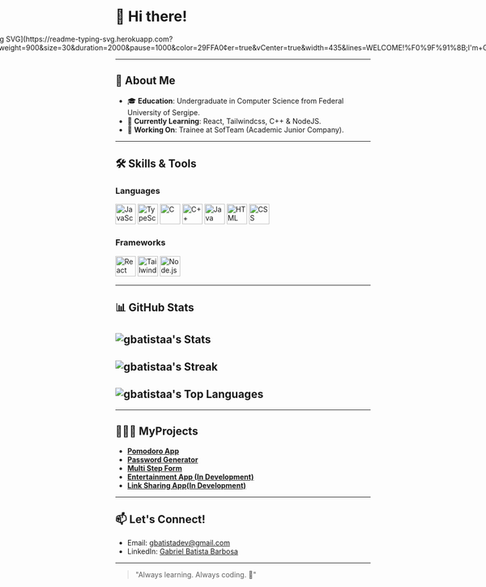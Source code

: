 # 👋 Hi there!

<div style="display: flex; justify-content: center; align-items: center">
  ![Typing SVG](https://readme-typing-svg.herokuapp.com?font=&weight=900&size=30&duration=2000&pause=1000&color=29FFA0&center=true&vCenter=true&width=435&lines=WELCOME!%F0%9F%91%8B;I'm+Gabriel)
</div>


---

## 🚀 About Me

- 🎓 **Education**: Undergraduate in Computer Science from Federal University of Sergipe.
- 🌱 **Currently Learning**: React, Tailwindcss, C++ & NodeJS.
- 💼 **Working On**: Trainee at SofTeam (Academic Junior Company).

---

## 🛠️ Skills & Tools

### **Languages**

<div>
  <img src="https://cdn.jsdelivr.net/gh/devicons/devicon/icons/javascript/javascript-original.svg" alt="JavaScript" width="40" height="40"/>
  <img src="https://cdn.jsdelivr.net/gh/devicons/devicon/icons/typescript/typescript-original.svg" alt="TypeScript" width="40" height="40"/>
  <img src="https://cdn.jsdelivr.net/gh/devicons/devicon/icons/c/c-original.svg" alt="C" width="40" height="40"/>
  <img src="https://cdn.jsdelivr.net/gh/devicons/devicon/icons/cplusplus/cplusplus-original.svg" alt="C++" width="40" height="40"/>
  <img src="https://cdn.jsdelivr.net/gh/devicons/devicon/icons/java/java-original.svg" alt="Java" width="40" height="40"/>
  <img src="https://cdn.jsdelivr.net/gh/devicons/devicon/icons/html5/html5-original.svg" alt="HTML" width="40" height="40"/>
  <img src="https://cdn.jsdelivr.net/gh/devicons/devicon/icons/css3/css3-original.svg" alt="CSS" width="40" height="40"/>
</div>

### **Frameworks**

<div>
  <img src="https://cdn.jsdelivr.net/gh/devicons/devicon/icons/react/react-original.svg" alt="React" width="40" height="40"/>
  <img src="https://user-images.githubusercontent.com/25181517/202896760-337261ed-ee92-4979-84c4-d4b829c7355d.png" alt="TailwindCSS" width="40" height="40"/>
  <img src="https://user-images.githubusercontent.com/25181517/183568594-85e280a7-0d7e-4d1a-9028-c8c2209e073c.png" alt="Node.js Logo" width="40" height="40" />
</div>

---

## 📊 GitHub Stats

## ![gbatistaa's Stats](https://github-readme-stats.vercel.app/api?username=gbatistaa&theme=blueberry&show_icons=true&hide_border=true&count_private=true)

## ![gbatistaa's Streak](https://github-readme-streak-stats.herokuapp.com/?user=gbatistaa&theme=blueberry&hide_border=true)

## ![gbatistaa's Top Languages](https://github-readme-stats.vercel.app/api/top-langs/?username=gbatistaa&theme=blueberry&show_icons=true&hide_border=true&layout=compact)
---

## 👨🏽‍💻 MyProjects

- [**Pomodoro App**](https://github.com/gbatistaa/pomodoro-app)
- [**Password Generator**](https://github.com/gbatistaa/password-generator)
- [**Multi Step Form**](https://github.com/gbatistaa/multi-step-form)
- [**Entertainment App (In Development)**](https://github.com/gbatistaa/entertainment-app)
- [**Link Sharing App(In Development)**](https://github.com/gbatistaa/link-sharing-app)

---

## 📫 Let's Connect!

- Email: [gbatistadev@gmail.com](mailto:gbatistadev@gmail.com)
- LinkedIn: [Gabriel Batista Barbosa](https://www.linkedin.com/in/gabriel-barbosa07?utm_source=share&utm_campaign=share_via&utm_content=profile&utm_medium=ios_app)

---

> "Always learning. Always coding. 🚀"
